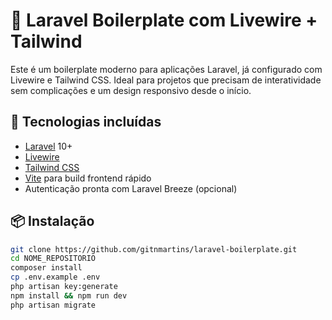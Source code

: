 # 🚀 Laravel Boilerplate com Livewire + Tailwind

Este é um boilerplate moderno para aplicações Laravel, já configurado com Livewire e Tailwind CSS. Ideal para projetos que precisam de interatividade sem complicações e um design responsivo desde o início.

## 🧰 Tecnologias incluídas

- [Laravel](https://laravel.com/) 10+
- [Livewire](https://livewire.laravel.com/)
- [Tailwind CSS](https://tailwindcss.com/)
- [Vite](https://vitejs.dev/) para build frontend rápido
- Autenticação pronta com Laravel Breeze (opcional)

## 📦 Instalação

```bash
git clone https://github.com/gitnmartins/laravel-boilerplate.git
cd NOME_REPOSITORIO
composer install
cp .env.example .env
php artisan key:generate
npm install && npm run dev
php artisan migrate
```


